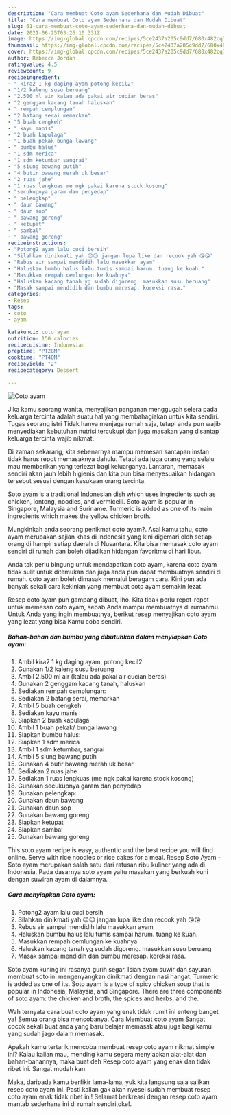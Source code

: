 ```yaml
---
description: "Cara membuat Coto ayam Sederhana dan Mudah Dibuat"
title: "Cara membuat Coto ayam Sederhana dan Mudah Dibuat"
slug: 61-cara-membuat-coto-ayam-sederhana-dan-mudah-dibuat
date: 2021-06-25T03:26:10.331Z
image: https://img-global.cpcdn.com/recipes/5ce2437a205c9dd7/680x482cq70/coto-ayam-foto-resep-utama.jpg
thumbnail: https://img-global.cpcdn.com/recipes/5ce2437a205c9dd7/680x482cq70/coto-ayam-foto-resep-utama.jpg
cover: https://img-global.cpcdn.com/recipes/5ce2437a205c9dd7/680x482cq70/coto-ayam-foto-resep-utama.jpg
author: Rebecca Jordan
ratingvalue: 4.5
reviewcount: 9
recipeingredient:
- " kira2 1 kg daging ayam potong kecil2"
- "1/2 kaleng susu beruang"
- "2.500 ml air kalau ada pakai air cucian beras"
- "2 genggam kacang tanah haluskan"
- " rempah cemplungan"
- "2 batang serai memarkan"
- "5 buah cengkeh"
- " kayu manis"
- "2 buah kapulaga"
- "1 buah pekak bunga lawang"
- " bumbu halus"
- "1 sdm merica"
- "1 sdm ketumbar sangrai"
- "5 siung bawang putih"
- "4 butir bawang merah uk besar"
- "2 ruas jahe"
- "1 ruas lengkuas me ngk pakai karena stock kosong"
- "secukupnya garam dan penyedap"
- " pelengkap"
- " daun bawang"
- " daun sop"
- " bawang goreng"
- " ketupat"
- " sambal"
- " bawang goreng"
recipeinstructions:
- "Potong2 ayam lalu cuci bersih"
- "Silahkan dinikmati yah 😉😉 jangan lupa like dan recook yah 😘😘"
- "Rebus air sampai mendidih lalu masukkan ayam"
- "Haluskan bumbu halus lalu tumis sampai harum. tuang ke kuah."
- "Masukkan rempah cemlungan ke kuahnya"
- "Haluskan kacang tanah yg sudah digoreng. masukkan susu beruang"
- "Masak sampai mendidih dan bumbu meresap. koreksi rasa."
categories:
- Resep
tags:
- coto
- ayam

katakunci: coto ayam 
nutrition: 150 calories
recipecuisine: Indonesian
preptime: "PT28M"
cooktime: "PT40M"
recipeyield: "2"
recipecategory: Dessert

---
```



![Coto ayam](https://img-global.cpcdn.com/recipes/5ce2437a205c9dd7/680x482cq70/coto-ayam-foto-resep-utama.jpg)

Jika kamu seorang wanita, menyajikan panganan menggugah selera pada keluarga tercinta adalah suatu hal yang membahagiakan untuk kita sendiri. Tugas seorang istri Tidak hanya menjaga rumah saja, tetapi anda pun wajib menyediakan kebutuhan nutrisi tercukupi dan juga masakan yang disantap keluarga tercinta wajib nikmat.

Di zaman  sekarang, kita sebenarnya mampu memesan santapan instan tidak harus repot memasaknya dahulu. Tetapi ada juga orang yang selalu mau memberikan yang terlezat bagi keluarganya. Lantaran, memasak sendiri akan jauh lebih higienis dan kita pun bisa menyesuaikan hidangan tersebut sesuai dengan kesukaan orang tercinta. 

Soto ayam is a traditional Indonesian dish which uses ingredients such as chicken, lontong, noodles, and vermicelli. Soto ayam is popular in Singapore, Malaysia and Suriname. Turmeric is added as one of its main ingredients which makes the yellow chicken broth.

Mungkinkah anda seorang penikmat coto ayam?. Asal kamu tahu, coto ayam merupakan sajian khas di Indonesia yang kini digemari oleh setiap orang di hampir setiap daerah di Nusantara. Kita bisa memasak coto ayam sendiri di rumah dan boleh dijadikan hidangan favoritmu di hari libur.

Anda tak perlu bingung untuk mendapatkan coto ayam, karena coto ayam tidak sulit untuk ditemukan dan juga anda pun dapat membuatnya sendiri di rumah. coto ayam boleh dimasak memalui beragam cara. Kini pun ada banyak sekali cara kekinian yang membuat coto ayam semakin lezat.

Resep coto ayam pun gampang dibuat, lho. Kita tidak perlu repot-repot untuk memesan coto ayam, sebab Anda mampu membuatnya di rumahmu. Untuk Anda yang ingin membuatnya, berikut resep menyajikan coto ayam yang lezat yang bisa Kamu coba sendiri.

<!--inarticleads1-->

##### Bahan-bahan dan bumbu yang dibutuhkan dalam menyiapkan Coto ayam:

1. Ambil  kira2 1 kg daging ayam, potong kecil2
1. Gunakan 1/2 kaleng susu beruang
1. Ambil 2.500 ml air (kalau ada pakai air cucian beras)
1. Gunakan 2 genggam kacang tanah, haluskan
1. Sediakan  rempah cemplungan:
1. Sediakan 2 batang serai, memarkan
1. Ambil 5 buah cengkeh
1. Sediakan  kayu manis
1. Siapkan 2 buah kapulaga
1. Ambil 1 buah pekak/ bunga lawang
1. Siapkan  bumbu halus:
1. Siapkan 1 sdm merica
1. Ambil 1 sdm ketumbar, sangrai
1. Ambil 5 siung bawang putih
1. Gunakan 4 butir bawang merah uk besar
1. Sediakan 2 ruas jahe
1. Sediakan 1 ruas lengkuas (me ngk pakai karena stock kosong)
1. Gunakan secukupnya garam dan penyedap
1. Gunakan  pelengkap:
1. Gunakan  daun bawang
1. Gunakan  daun sop
1. Gunakan  bawang goreng
1. Siapkan  ketupat
1. Siapkan  sambal
1. Gunakan  bawang goreng


This soto ayam recipe is easy, authentic and the best recipe you will find online. Serve with rice noodles or rice cakes for a meal. Resep Soto Ayam - Soto ayam merupakan salah satu dari ratusan ribu kuliner yang ada di Indonesia. Pada dasarnya soto ayam yaitu masakan yang berkuah kuni dengan suwiran ayam di dalamnya. 

<!--inarticleads2-->

##### Cara menyiapkan Coto ayam:

1. Potong2 ayam lalu cuci bersih
1. Silahkan dinikmati yah 😉😉 jangan lupa like dan recook yah 😘😘
1. Rebus air sampai mendidih lalu masukkan ayam
1. Haluskan bumbu halus lalu tumis sampai harum. tuang ke kuah.
1. Masukkan rempah cemlungan ke kuahnya
1. Haluskan kacang tanah yg sudah digoreng. masukkan susu beruang
1. Masak sampai mendidih dan bumbu meresap. koreksi rasa.


Soto ayam kuning ini rasanya gurih segar. Isian ayam suwir dan sayuran membuat soto ini mengenyangkan dinikmati dengan nasi hangat. Turmeric is added as one of its. Soto ayam is a type of spicy chicken soup that is popular in Indonesia, Malaysia, and Singapore. There are three components of soto ayam: the chicken and broth, the spices and herbs, and the. 

Wah ternyata cara buat coto ayam yang enak tidak rumit ini enteng banget ya! Semua orang bisa mencobanya. Cara Membuat coto ayam Sangat cocok sekali buat anda yang baru belajar memasak atau juga bagi kamu yang sudah jago dalam memasak.

Apakah kamu tertarik mencoba membuat resep coto ayam nikmat simple ini? Kalau kalian mau, mending kamu segera menyiapkan alat-alat dan bahan-bahannya, maka buat deh Resep coto ayam yang enak dan tidak ribet ini. Sangat mudah kan. 

Maka, daripada kamu berfikir lama-lama, yuk kita langsung saja sajikan resep coto ayam ini. Pasti kalian gak akan nyesel sudah membuat resep coto ayam enak tidak ribet ini! Selamat berkreasi dengan resep coto ayam mantab sederhana ini di rumah sendiri,oke!.

